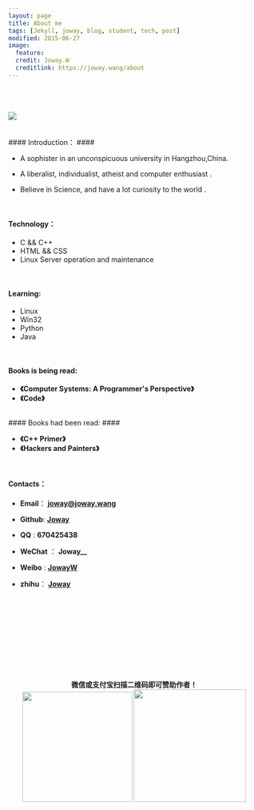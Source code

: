 ```yaml
---
layout: page
title: About me
tags: [Jekyll, joway, blog, student, tech, post]
modified: 2015-06-27
image:
  feature: 
  credit: Joway.W
  creditlink: https://joway.wang/about
---
```


<br>
<br>
<br>


<img src="https://joway.wang/images/me.jpg">

<br>
<br>
<br>
####  Introduction：  ####

- A sophister in an unconspicuous university in Hangzhou,China.

- A liberalist, individualist, atheist and computer enthusiast .

- Believe in Science, and have a lot curiosity to the world .

<br>

####  Technology：  ####

- C && C++
- HTML && CSS
- Linux Server operation and maintenance

<br>

#### Learning: ####

- Linux
- Win32
- Python
- Java


<br>

#### Books is being read: ####

- **《Computer Systems: A Programmer's Perspective》**
- **《Code》**

<br>
#### Books had been read: ####

- **《C++ Primer》**
- **《Hackers and Painters》**

<br>

####  Contacts：  ####

- **Email**：  **joway@joway.wang**

- **Github**:  [**Joway**](http://github.com/joway)

- **QQ** :   **670425438**

- **WeChat** ： **Joway__**

- **Weibo** :  [**JowayW**](http://weibo.com/670425438?from=profile&wvr=5&loc=infdomain)

- **zhihu**：  [**Joway**](http://www.zhihu.com/people/Joway)


<br>
<br>
<br>
<br>
<br>
<br>
<br>
<br>
<br>



<div align="center">
      	<p>
        <strong>微信或支付宝扫描二维码即可赞助作者！</strong><br>
       <img src="https://joway.wang/images/weixinpay.jpg" width="220" height="220" alt=""/> 
       <img src="https://joway.wang/images/alipay.jpg" width="225" height="225" alt=""/>
       </p>
</div>






